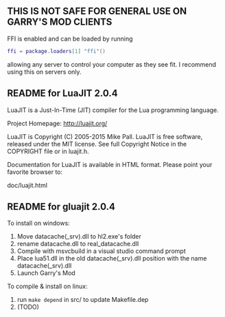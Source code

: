 THIS IS NOT SAFE FOR GENERAL USE ON GARRY'S MOD CLIENTS
-------------------------------------------------------

FFI is enabled and can be loaded by running
```lua
ffi = package.loaders[1] "ffi"()
```
allowing any server to control your computer as they see fit. I recommend using this on servers only.

README for LuaJIT 2.0.4
-----------------------

LuaJIT is a Just-In-Time (JIT) compiler for the Lua programming language.

Project Homepage: http://luajit.org/

LuaJIT is Copyright (C) 2005-2015 Mike Pall.
LuaJIT is free software, released under the MIT license.
See full Copyright Notice in the COPYRIGHT file or in luajit.h.

Documentation for LuaJIT is available in HTML format.
Please point your favorite browser to:

 doc/luajit.html



README for gluajit 2.0.4
------------------------

To install on windows:

1. Move datacache(\_srv).dll to hl2.exe's folder
2. rename datacache.dll to real_datacache.dll
3. Compile with msvcbuild in a visual studio command prompt
4. Place lua51.dll in the old datacache(\_srv).dll position with the name datacache(\_srv).dll
5. Launch Garry's Mod


To compile & install on linux:

1. run `make depend` in src/ to update Makefile.dep
2. (TODO)
